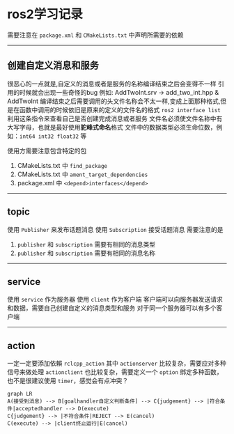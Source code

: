 # ros2学习记录
需要注意在 `package.xml` 和 `CMakeLists.txt` 中声明所需要的依赖

---
## 创建自定义消息和服务
很恶心的一点就是,自定义的消息或者是服务的名称编译结束之后会变得不一样
引用的时候就会出现一些奇怪的bug
例如:
AddTwoInt.srv -> add_two_int.hpp & AddTwoInt
编译结束之后需要调用的头文件名称会不太一样,变成上面那种格式,但是在函数中调用的时候依旧是原来的定义的文件名的格式
`ros2 interface list` 利用这条指令来查看自己是否创建完成消息或者服务
文件名必须使文件名称中有大写字母，也就是最好使用**驼峰式命名**格式
文件中的数据类型必须生命位数，例如：`int64 int32 float32` 等

使用方需要注意包含特定的包
1. CMakeLists.txt 中 `find_package`
2. CMakeLists.txt 中 `ament_target_dependencies`
3. package.xml 中 `<depend>interfaces</depend>`

---
## topic
使用 `Publisher` 来发布话题消息
使用 `Subscription` 接受话题消息
需要注意的是
1. `publisher` 和 `subscription` 需要有相同的消息类型
2. `publisher` 和 `subscription` 需要有相同的消息名称

---
## service
使用 `service` 作为服务器
使用 `client` 作为客户端
客户端可以向服务器发送请求和数据，需要自己创建自定义的消息类型和服务
对于同一个服务器可以有多个客户端

---
## action
一定一定要添加依賴 `rclcpp_action`
其中 `actionserver` 比较复杂，需要应对多种信号来做处理
`actionclient` 也比较复杂，需要定义一个 `option` 绑定多种函数，也不是很建议使用 `timer`，感觉会有点冲突？


```mermaid
graph LR
A(接受到消息) --> B[goalhandler自定义判断条件] --> C{judgement} --> |符合条件|acceptedhandler --> D(execute)
C{judgement} --> |不符合条件|REJECT --> E(cancel)
C(execute) --> |client终止运行|E(cancel)
```
